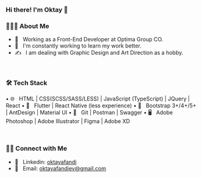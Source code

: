 ### Hi there! I'm Oktay 👋

<h3> 👨🏻‍💻 About Me </h3>

- 💼 &nbsp; Working as a Front-End Developer at Optima Group CO.
- 🌱 &nbsp; I'm constantly working to learn my work better.
- ✍️ &nbsp; I am dealing with Graphic Design and Art Direction as a hobby.

<br/>

<h3> 🛠 Tech Stack </h3>

 • 🌐 &nbsp; HTML | CSS(SCSS/SASS/LESS) | JavaScript (TypeScript) | JQuery | React
 • 📱 &nbsp; Flutter | React Native (less experience)
 • 🎨 &nbsp; Bootstrap 3+/4+/5+ | AntDesign | Material UI
 • 🔧 &nbsp; Git | Postman | Swagger
 • 🖥 &nbsp; Adobe Photoshop | Adobe Illustrator | Figma | Adobe XD


<br/>

<h3> 🤝🏻 Connect with Me </h3>

- 💬 &nbsp; Linkedin: <a href="https://www.linkedin.com/in/oktay-afandi-76365a209/">oktayafandi</a>
- 📩 &nbsp; Email: <a href="mailto:oktayafandiev@gmail.com">oktayafandiev@gmail.com</a>
